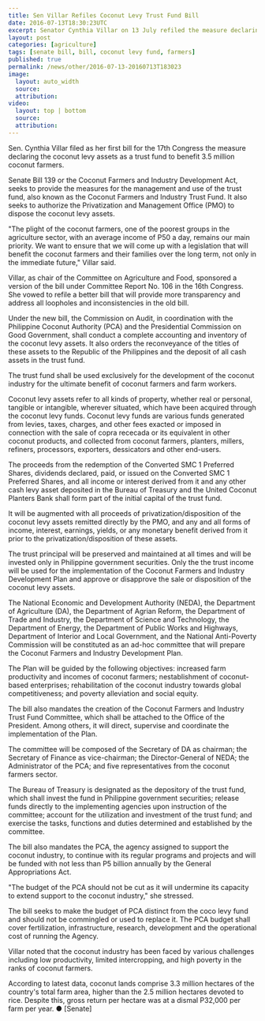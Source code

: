 ```yaml
---
title: Sen Villar Refiles Coconut Levy Trust Fund Bill
date: 2016-07-13T18:30:23UTC
excerpt: Senator Cynthia Villar on 13 July refiled the measure declaring the coconut levy assets as a trust fund. The new bill tries to address loopholes and inconsistencies in the previous version, as well as providing more transparency.
layout: post
categories: [agriculture]
tags: [senate bill, bill, coconut levy fund, farmers]
published: true
permalink: /news/other/2016-07-13-20160713T183023
image:
  layout: auto_width
  source: 
  attribution: 
video:
  layout: top | bottom
  source: 
  attribution: 
---
```


Sen. Cynthia Villar filed as her first bill for the 17th Congress the measure declaring the coconut levy assets as a trust fund to benefit 3.5 million coconut farmers.

Senate Bill 139 or the Coconut Farmers and Industry Development Act, seeks to provide the measures for the management and use of the trust fund, also known as the Coconut Farmers and Industry Trust Fund. It also seeks to authorize the Privatization and Management Office (PMO) to dispose the coconut levy assets.

"The plight of the coconut farmers, one of the poorest groups in the agriculture sector, with an average income of P50 a day, remains our main priority. We want to ensure that we will come up with a legislation that will benefit the coconut farmers and their families over the long term, not only in the immediate future," Villar said.

Villar, as chair of the Committee on Agriculture and Food, sponsored a version of the bill under Committee Report No. 106 in the 16th Congress. She vowed to refile a better bill that will provide more transparency and address all loopholes and inconsistencies in the old bill.

Under the new bill, the Commission on Audit, in coordination with the Philippine Coconut Authority (PCA) and the Presidential Commission on Good Government, shall conduct a complete accounting and inventory of the coconut levy assets. It also orders the reconveyance of the titles of these assets to the Republic of the Philippines and the deposit of all cash assets in the trust fund.

The trust fund shall be used exclusively for the development of the coconut industry for the ultimate benefit of coconut farmers and farm workers.

Coconut levy assets refer to all kinds of property, whether real or personal, tangible or intangible, wherever situated, which have been acquired through the coconut levy funds. Coconut levy funds are various funds generated from levies, taxes, charges, and other fees exacted or imposed in connection with the sale of copra rececada or its equivalent in other coconut products, and collected from coconut farmers, planters, millers, refiners, processors, exporters, dessicators and other end-users.

The proceeds from the redemption of the Converted SMC 1 Preferred Shares, dividends declared, paid, or issued on the Converted SMC 1 Preferred Shares, and all income or interest derived from it and any other cash levy asset deposited in the Bureau of Treasury and the United Coconut Planters Bank shall form part of the initial capital of the trust fund.

It will be augmented with all proceeds of privatization/disposition of the coconut levy assets remitted directly by the PMO, and any and all forms of income, interest, earnings, yields, or any monetary benefit derived from it prior to the privatization/disposition of these assets.

The trust principal will be preserved and maintained at all times and will be invested only in Philippine government securities. Only the the trust income will be used for the implementation of the Coconut Farmers and Industry Development Plan and approve or disapprove the sale or disposition of the coconut levy assets.

The National Economic and Development Authority (NEDA), the Department of Agriculture (DA), the Department of Agrian Reform, the Department of Trade and Industry, the Department of Science and Technology, the Department of Energy, the Department of Public Works and Highways, Department of Interior and Local Government, and the National Anti-Poverty Commission will be constituted as an ad-hoc committee that will prepare the Coconut Farmers and Industry Development Plan.

The Plan will be guided by the following objectives: increased farm productivity and incomes of coconut farmers; nestablishment of coconut-based enterprises; rehabilitation of the coconut industry towards global competitiveness; and poverty alleviation and social equity.

The bill also mandates the creation of the Coconut Farmers and Industry Trust Fund Committee, which shall be attached to the Office of the President. Among others, it will direct, supervise and coordinate the implementation of the Plan.

The committee will be composed of the Secretary of DA as chairman; the Secretary of Finance as vice-chairman; the Director-General of NEDA; the Administrator of the PCA; and five representatives from the coconut farmers sector.

The Bureau of Treasury is designated as the depository of the trust fund, which shall invest the fund in Philippine government securities; release funds directly to the implementing agencies upon instruction of the committee; account for the utilization and investment of the trust fund; and exercise the tasks, functions and duties determined and established by the committee.

The bill also mandates the PCA, the agency assigned to support the coconut industry, to continue with its regular programs and projects and will be funded with not less than P5 billion annually by the General Appropriations Act.

"The budget of the PCA should not be cut as it will undermine its capacity to extend support to the coconut industry," she stressed.

The bill seeks to make the budget of PCA distinct from the coco levy fund and should not be commingled or used to replace it. The PCA budget shall cover fertilization, infrastructure, research, development and the operational cost of running the Agency.

Villar noted that the coconut industry has been faced by various challenges including low productivity, limited intercropping, and high poverty in the ranks of coconut farmers.

According to latest data, coconut lands comprise 3.3 million hectares of the country's total farm area, higher than the 2.5 million hectares devoted to rice. Despite this, gross return per hectare was at a dismal P32,000 per farm per year.
&#x25cf; [Senate]
